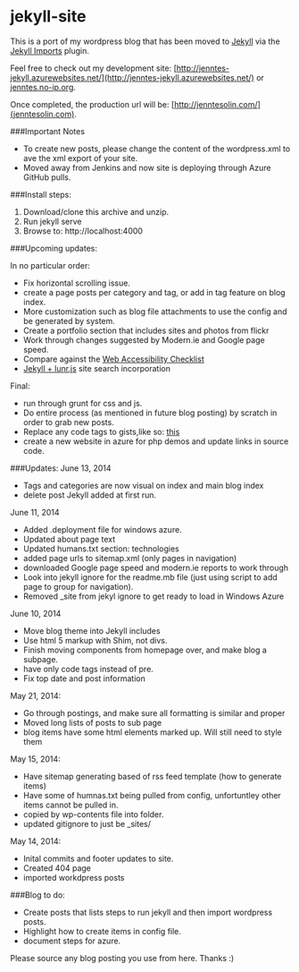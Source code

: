 jekyll-site
===========

This is a port of my wordpress blog that has been moved to [Jekyll](http://jekyllrb.com/) via the [Jekyll Imports](http://import.jekyllrb.com/) plugin.

Feel free to check out my development site: [http://jenntes-jekyll.azurewebsites.net/](http://jenntes-jekyll.azurewebsites.net/) or [jenntes.no-ip.org](http://jenntes.no-ip.org/).

Once completed, the production url will be: [http://jenntesolin.com/](jenntesolin.com).


###Important Notes
- To create new posts, please change the content of the wordpress.xml to ave the xml export of your site.
- Moved away from Jenkins and now site is deploying through Azure GitHub pulls.

###Install steps:

1. Download/clone this archive and unzip.
2. Run jekyll serve
3. Browse to: http://localhost:4000

###Upcoming updates:

In no particular order:

- Fix horizontal scrolling issue.
- create a page posts per category and tag, or add in tag feature on blog index.
- More customization such as blog file attachments to use the config and be generated by system.
- Create a portfolio section that includes sites and photos from flickr
- Work through changes suggested by Modern.ie and Google page speed.
- Compare against the [Web Accessibility Checklist](http://a11yproject.com/checklist.html)
- [Jekyll + lunr.js](https://github.com/slashdotdash/jekyll-lunr-js-search) site search incorporation

Final:
- run through grunt for css and js.
- Do entire process (as mentioned in future blog posting) by scratch in order to grab new posts.
- Replace any code tags to gists,like so: [this](https://workshop.avatarnewyork.com/post/jekyll-gist-tag/)
- create a new website in azure for php demos and update links in source code.

###Updates:
June 13, 2014
- Tags and categories are now visual on index and main blog index
- delete post Jekyll added at first run.

June 11, 2014
- Added .deployment file for windows azure.
- Updated about page text
- Updated humans.txt section: technologies
- added page urls to sitemap.xml (only pages in navigation)
- downloaded Google page speed and modern.ie reports to work through
- Look into jekyll ignore for the readme.mb file (just using script to add page to group for navigation).
- Removed _site from jekyl ignore to get ready to load in Windows Azure

June 10, 2014
- Move blog theme into Jekyll includes
- Use html 5 markup with Shim, not divs.
- Finish moving components from homepage over, and make blog a subpage.
- have only code tags instead of pre.
- Fix top date and post information

May 21, 2014:
- Go through postings, and make sure all formatting is similar and proper
- Moved long lists of posts to sub page
- blog items have some html elements marked up. Will still need to style them

May 15, 2014: 
- Have sitemap generating based of rss feed template (how to generate items)
- Have some of humnas.txt being pulled from config, unfortuntley other items cannot be pulled in.
- copied by wp-contents file into folder.
- updated gitignore to just be _sites/

May 14, 2014:
- Inital commits and footer updates to site.
- Created 404 page
- imported workdpress posts


###Blog to do:

- Create posts that lists steps to run jekyll and then import wordpress posts.
- Highlight how to create items in config file.
- document steps for azure.


Please source any blog posting you use from here. Thanks :)